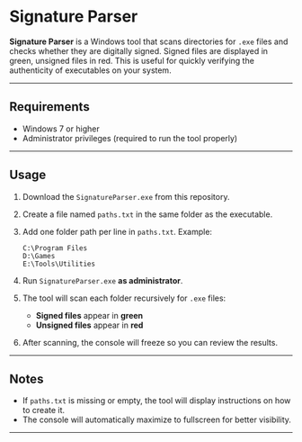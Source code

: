 # Signature Parser

**Signature Parser** is a Windows tool that scans directories for `.exe` files and checks whether they are digitally signed. Signed files are displayed in green, unsigned files in red. This is useful for quickly verifying the authenticity of executables on your system.

---

## Requirements

- Windows 7 or higher
- Administrator privileges (required to run the tool properly)

---

## Usage

1. Download the `SignatureParser.exe` from this repository.
2. Create a file named `paths.txt` in the same folder as the executable.
3. Add one folder path per line in `paths.txt`. Example:

    ```
    C:\Program Files
    D:\Games
    E:\Tools\Utilities
    ```

4. Run `SignatureParser.exe` **as administrator**.
5. The tool will scan each folder recursively for `.exe` files:
    - **Signed files** appear in **green**
    - **Unsigned files** appear in **red**
6. After scanning, the console will freeze so you can review the results.

---

## Notes

- If `paths.txt` is missing or empty, the tool will display instructions on how to create it.
- The console will automatically maximize to fullscreen for better visibility.

---
